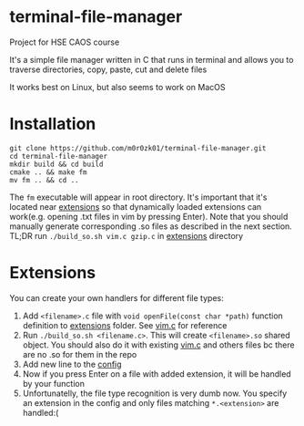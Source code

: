 # terminal-file-manager

Project for HSE CAOS course

It's a simple file manager written in C that runs in terminal and allows you to traverse directories, copy, paste, cut and delete files

It works best on Linux, but also seems to work on MacOS

# Installation

```
git clone https://github.com/m0r0zk01/terminal-file-manager.git
cd terminal-file-manager
mkdir build && cd build
cmake .. && make fm
mv fm .. && cd ..
```

The `fm` executable will appear in root directory. It's important that it's located near [extensions](./extensions) so that dynamically loaded extensions can work(e.g. opening .txt files in vim by pressing Enter). Note that you should manually generate corresponding .so files as described in the next section. TL;DR run `./build_so.sh vim.c gzip.c` in [extensions](./extensions) directory

# Extensions

You can create your own handlers for different file types:
1. Add `<filename>.c` file with `void openFile(const char *path)` function definition to [extensions](./extensions) folder. See [vim.c](./extensions/vim.c) for reference
2. Run `./build_so.sh <filename.c>`. This will create `<filename>.so` shared object. You should also do it with existing [vim.c](./extensions/vim.c) and others files bc there are no .so for them in the repo
3. Add new line to the [config](./extensions/config.txt)
4. Now if you press Enter on a file with added extension, it will be handled by your function
5. Unfortunatelly, the file type recognition is very dumb now. You specify an extension in the config and only files matching `*.<extension>` are handled:(
